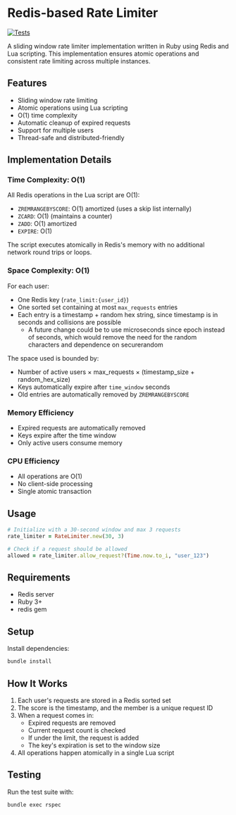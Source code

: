# Redis-based Rate Limiter

[![Tests](https://github.com/birkholz/wolf_rate_limiter/actions/workflows/test.yml/badge.svg)](https://github.com/birkholz/wolf_rate_limiter/actions/workflows/test.yml)

A sliding window rate limiter implementation written in Ruby using Redis and Lua scripting. This implementation ensures atomic operations and consistent rate limiting across multiple instances.

## Features

- Sliding window rate limiting
- Atomic operations using Lua scripting
- O(1) time complexity
- Automatic cleanup of expired requests
- Support for multiple users
- Thread-safe and distributed-friendly

## Implementation Details

### Time Complexity: O(1)

All Redis operations in the Lua script are O(1):

- `ZREMRANGEBYSCORE`: O(1) amortized (uses a skip list internally)
- `ZCARD`: O(1) (maintains a counter)
- `ZADD`: O(1) amortized
- `EXPIRE`: O(1)

The script executes atomically in Redis's memory with no additional network round trips or loops.

### Space Complexity: O(1)

For each user:

- One Redis key (`rate_limit:{user_id}`)
- One sorted set containing at most `max_requests` entries
- Each entry is a timestamp + random hex string, since timestamp is in seconds and collisions are possible
  - A future change could be to use microseconds since epoch instead of seconds, which would remove the need for the random characters and dependence on securerandom

The space used is bounded by:

- Number of active users × max_requests × (timestamp_size + random_hex_size)
- Keys automatically expire after `time_window` seconds
- Old entries are automatically removed by `ZREMRANGEBYSCORE`

### Memory Efficiency

- Expired requests are automatically removed
- Keys expire after the time window
- Only active users consume memory

### CPU Efficiency

- All operations are O(1)
- No client-side processing
- Single atomic transaction

## Usage

```ruby
# Initialize with a 30-second window and max 3 requests
rate_limiter = RateLimiter.new(30, 3)

# Check if a request should be allowed
allowed = rate_limiter.allow_request?(Time.now.to_i, "user_123")
```

## Requirements

- Redis server
- Ruby 3+
- redis gem

## Setup

Install dependencies:

```bash
bundle install
```

## How It Works

1. Each user's requests are stored in a Redis sorted set
2. The score is the timestamp, and the member is a unique request ID
3. When a request comes in:
   - Expired requests are removed
   - Current request count is checked
   - If under the limit, the request is added
   - The key's expiration is set to the window size
4. All operations happen atomically in a single Lua script

## Testing

Run the test suite with:

```bash
bundle exec rspec
```
